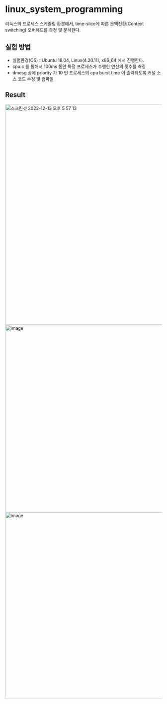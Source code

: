 # linux_system_programming
리눅스의 프로세스 스케줄링 환경에서, time-slice에 따른 문맥전환(Context switching) 오버헤드를 측정 및 분석한다.

## 실험 방법
- 실험환경(OS) : Ubuntu 18.04, Linux(4.20.11), x86_64 에서 진행한다.
- cpu.c 를 통해서 100ms 동안 특정 프로세스가 수행한 연산의 횟수를 측정
-  dmesg 상에 priority 가 10 인 프로세스의 cpu burst time 이 출력되도록 
   커널 소스 코드 수정 및 컴파일

## Result
<img width="706" alt="스크린샷 2022-12-13 오후 5 57 13" src="https://user-images.githubusercontent.com/77106988/217213342-7d53622f-25f8-45d0-8c20-d99e55133f27.png">

<img width="600" alt="image" src="https://user-images.githubusercontent.com/77106988/217214534-7e9ac4dc-e68d-4e6f-aa48-a9e4a3acd84b.png">

<img width="598" alt="image" src="https://user-images.githubusercontent.com/77106988/217211254-55e78208-3f21-41a9-8dda-266b4279b949.png">
